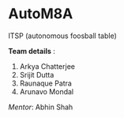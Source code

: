 # AutoM8A
ITSP (autonomous foosball table)

__Team details__ :  
1. Arkya Chatterjee  
2. Srijit Dutta  
3. Raunaque Patra   
4. Arunavo Mondal
  
*Mentor*: Abhin Shah
